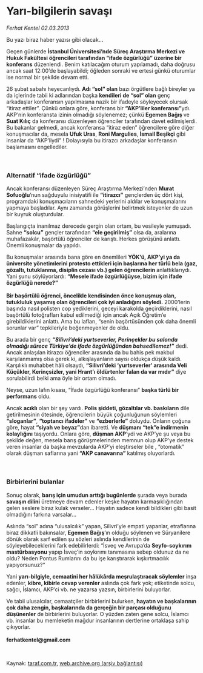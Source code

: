 # Yarı-bilgilerin savaşı

*Ferhat Kentel 02.03.2013*

<div class="yazi"><p>Bu yazı biraz haber yazısı gibi olacak...</p>
<p>Geçen günlerde <b>İstanbul Üniversitesi’nde </b><b>Süreç Araştırma Merkezi</b><b> ve Hukuk Fakültesi öğrencileri tarafından “ifade özgürlüğü” üzerine bir konferans</b> düzenlendi. Benim katılacağım oturum yapılamadı, daha doğrusu ancak saat 12:00’de başlayabildi; öğleden sonraki ve ertesi günkü oturumlar ise normal bir şekilde devam etti. </p>
<p>26 şubat sabahı heyecanlıydı. <b>Adı “sol” olan</b> bazı örgütlere bağlı bireyler ya da içlerinde tabii ki adlarından başka <b>kendileri de “sol” olan</b> genç arkadaşlar konferansın yapılmasına nazik bir ifadeyle söyleyecek olursak “itiraz ettiler”. Çünkü onlara göre, konferans bir <b>“AKP’liler konferansı”</b>ydı. AKP’nin konferansta izinin olmadığı söylenemez; çünkü <b>Egemen Bağış </b>ve<b> Suat Kılıç</b> da konferansı düzenleyen öğrenciler tarafından davet edilmişlerdi. Bu bakanlar gelmedi, ancak konferansa “itiraz eden” öğrencilere göre diğer konuşmacılar da, mesela <b>Ufuk Uras</b>, <b>Roni Margulies</b>, <b>İsmail Beşikçi</b> gibi insanlar da “AKP’liydi” ! Dolayısıyla bu itirazcı arkadaşlar konferansın başlamasını engellediler.<br/><br/><br/></p>
<h3>Alternatif “ifade özgürlüğü”</h3>
<p>Ancak konferansı düzenleyen Süreç Araştırma Merkezi’nden <b>Murat Sofuoğlu</b>’nun sağduyulu inisiyatifi ile <b>“itirazcı”</b> gençlerden üç dört kişi, programdaki konuşmacıların sahnedeki yerlerini aldılar ve konuşmalarını yapmaya başladılar. Aynı zamanda görüşlerini belirtmek isteyenler de uzun bir kuyruk oluşturdular. </p>
<p>Başlangıçta inanılmaz derecede gergin olan ortam, bu vesileyle yumuşadı. Sahne <b>“solcu”</b> gençler tarafından <b>“ele geçirilmiş”</b> olsa da, aralarına muhafazakâr, başörtülü öğrenciler de karıştı. Herkes görüşünü anlattı. Önemli konuşmalar da yapıldı. </p>
<p>Bu konuşmalar arasında bana göre en önemlileri <b>YÖK’ü, AKP’yi ya da üniversite yönetimlerini protesto ettikleri için başlarına her türlü bela (gaz, gözaltı, tutuklanma, disiplin cezası vb.) gelen öğrencilerin </b>anlattıklarıydı. Yani şunu söylüyorlardı: <b>“Mesele ifade özgürlüğüyse, bizim için ifade özgürlüğü nerede?”<br/><br/></b><b>Bir başörtülü öğrenci, öncelikle kendisinden önce konuşmuş olan, tutukluluk yaşamış olan öğrencileri çok iyi anladığını söyledi.</b> 2000’lerin başında nasıl polisten cop yediklerini, geceyi karakolda geçirdiklerini, nasıl başörtülü fotoğrafları kabul edilmediği için ancak Açık Öğretim’e girebildiklerini anlattı. Ama bu lafları, “senin başörtüsünden çok daha önemli sorunlar var” tepkileriyle beğenmeyenler de oldu.</p>
<p>Bu arada bir genç <b><i>“Silivri’deki yurtseverler, Perinçekler bu salonda olmadığı sürece Türkiye’de ifade özgürlüğünden bahsedilemez!”</i></b> dedi. Ancak anlaşılan itirazcı öğrenciler arasında da bu bahis pek makbul karşılanmamış olsa gerek ki, alkışlayanların sayısı oldukça düşük kaldı. Karşılıklı muhabbet hâli olsaydı, <b>“Silivri’deki ‘yurtseverler’ arasında Veli Küçükler, Kerinçsizler, yani Hrant’ı öldürtenler falan da var mıdır”</b> diye sorulabilirdi belki ama öyle bir ortam olmadı.</p>
<p>Neyse, uzun lafın kısası, “İfade özgürlüğü konferansı” <b>başka türlü bir performans</b> oldu. </p>
<p>Ancak <b>acıklı</b> olan bir şey vardı. <b>Polis şiddeti, gözaltılar vb. baskıların</b> dile getirilmesinin ötesinde, öğrencilerin büyük çoğunluğunun söylemleri <b>“sloganlar”</b>, <b>“toptancı ifadeler”</b> ve <b>“ezberlerle”</b> doluydu. Onların çoğuna göre, hayat <b>“siyah ve beyaz”</b>dan ibaretti. Ve <b>düşmanı “tek”e indirmenin kolaylığını</b> taşıyordu. Onlara göre, <b>düşman AKP</b>’ydi ve AKP’ye şu veya bu şekilde değen, mesela barış görüşmelerinden memnun olup AKP’ye destek veren insanlar da başka mevzularda AKP’yi eleştirseler bile , “otomatik” olarak düşman saflarına yani <b>“AKP canavarına”</b> katılmış oluyorlardı.<br/><br/><br/></p>
<h3>Birbirlerini bulanlar</h3>
<p>Sonuç olarak, <b>barış için umudun arttığı bugünlerde</b> şurada veya burada <b>savaşın dilini</b> üretmeye devam edenler keşke hayatın karmaşıklığından gelen seslere biraz kulak verseler... Hayatın sadece kendi bildikleri gibi basit olmadığını farkına varsalar...</p>
<p>Aslında “sol” adına “ulusalcılık” yapan, Silivri’yle empati yapanlar, etraflarına biraz dikkatli bakınsalar, <b>Egemen Bağış</b>’ın olduğu söylenen ve Süryanilere dönük olarak sarf edilen şu sözleri aslında kendilerinin de söyleyebileceklerini fark edebilirlerdi: “İsveç ve Avrupa’da <b>Seyfo-soykırım mastürbasyonu</b> yapıp İsveç’in soykırımı tanımasına sebep oldunuz da ne oldu? Neden Pontus Rumlarını da bu işe karıştırarak kışkırtmacılık yapıyorsunuz?”</p>
<p>Yani <b>yarı-bilgiyle, cemaatini her hâlükârda meşrulaştıracak söylemler</b> inşa edenler, <b>kibre, kibirle cevap verenler</b> aslında çok fark yok; etiketinde solcu, sağcı, İslamcı, AKP’ci vb. ne yazarsa yazsın, birbirlerini buluyorlar.</p>
<p>Ve tabii ulusalcılar, cemaatçiler birbirlerini bulurken, <b>hayatın ve başkalarının çok daha zengin, başkalarında da gerçeğin bir parçası olduğunu düşünenler</b> de birbirlerini buluyorlar. O yüzden zaten gene solcu, İslamcı vb. insanlar bu memleketin mağdur insanlarının dertlerine ortaklaşa sahip çıkıyorlar.<br/><br/><b>ferhatkentel@gmail.com</b></p>
<p> </p>
</div>

Kaynak: [taraf.com.tr](http://www.taraf.com.tr/ferhat-kentel/makale-yari-bilgilerin-savasi.htm), [web.archive.org (arşiv bağlantısı)](http://web.archive.org/web/20130813203251/http://www.taraf.com.tr/ferhat-kentel/makale-yari-bilgilerin-savasi.htm)
